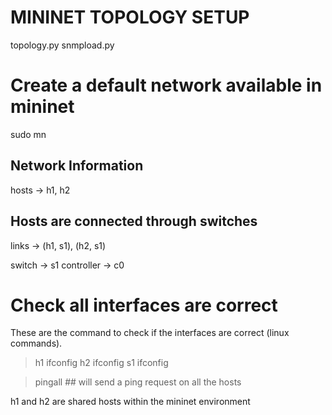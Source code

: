 
# MININET TOPOLOGY SETUP

topology.py
snmpload.py

# Create a default network available in mininet
sudo mn

## Network Information

hosts -> h1, h2

Hosts are connected through switches
------------------------------------

links -> (h1, s1), (h2, s1)

switch -> s1
controller -> c0

# Check all interfaces are correct

These are the command to check if the interfaces are correct (linux commands).

> h1 ifconfig
> h2 ifconfig
> s1 ifconfig

> pingall ## will send a ping request on all the hosts

h1 and h2 are shared hosts within the mininet environment

